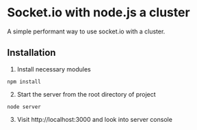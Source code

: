# Socket.io with node.js a cluster

A simple performant way to use socket.io with a cluster.

## Installation

1. Install necessary modules
  
  ```
npm install 
  ```

2. Start the server from the root directory of project

  ```
  node server
  ```


3. Visit http://localhost:3000 and look into server console

